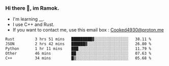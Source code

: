 ### Hi there 👋, im Ramok.

- I'm learning __.
- I use C++ and Rust.
- If you want to contact me, use this email box : Cooked4930@proton.me

<!--START_SECTION:waka-->

```txt
Rust         3 hrs 51 mins   █████████▓░░░░░░░░░░░░░░░   38.11 %
JSON         2 hrs 42 mins   ██████▓░░░░░░░░░░░░░░░░░░   26.80 %
Python       1 hr 11 mins    ███░░░░░░░░░░░░░░░░░░░░░░   11.79 %
Other        46 mins         ██░░░░░░░░░░░░░░░░░░░░░░░   07.63 %
C++          34 mins         █▒░░░░░░░░░░░░░░░░░░░░░░░   05.68 %
```

<!--END_SECTION:waka-->
